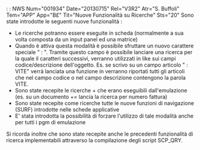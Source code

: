  :  : NWS Num="001934" Date="20130715" Rel="V3R2" Atr="S. Buffoli" Tem="APP" App="B£" Tit="Nuove Funzionalità su Ricerche" Sts="20"
Sono state introdotte le seguenti nuove funzionalità : 

-  Le ricerche potranno essere eseguite in scheda (normalmente a sua volta composta da un input panel ed una matrice)
-  Quando è attiva questa modalità è possibile sfruttare un nuovo carattere speciale " : ". Tramite questo campo è possibile lanciare una ricerca per la quale il caratteri successivi, verranno utilizzati in like sui campi codice/descrizione dell'oggetto. Es. se scrivo su un campo articolo " : VITE" verrà lanciata una funzione in verranno riportati tutti gli articoli che nel campo codice o nel campo descrizione contengono la parola VITE.
-  Sono state recepite le ricerche + che erano eseguibili dall'emulazione (es. su un documento += lancia la ricerca per numero fattura)
-  Sono state recepite come ricerche tutte le nuove funzioni di navigazione (SURF) introdotte nelle
schede applicative
-  E' stata introdotta la possibilità di forzare l'utilizzo di tale modalità anche per tutti i pgm di emulazione

Si ricorda inoltre che sono state recepite anche le precedenti funzionalità di ricerca implementabili attraverso la compilazione degli script SCP_QRY.

